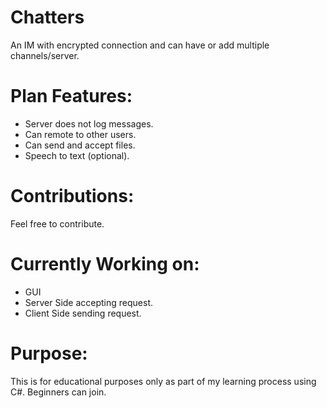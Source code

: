 # Chatters

An IM with encrypted connection and can have or add multiple channels/server.

# Plan Features:

- Server does not log messages.
- Can remote to other users.
- Can send and accept files.
- Speech to text (optional).



# Contributions:

Feel free to contribute.

# Currently Working on:

- GUI
- Server Side accepting request.
- Client Side sending request.

# Purpose:

This is for educational purposes only as part of my learning process using C#.
Beginners can join.